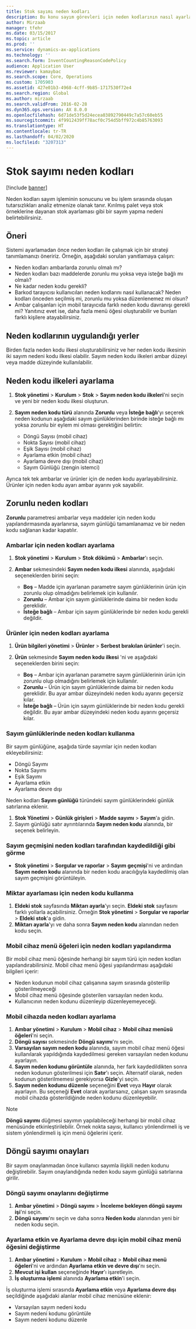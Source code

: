 ```yaml
---
title: Stok sayımı neden kodları
description: Bu konu sayım görevleri için neden kodlarının nasıl ayarlanacağını ve uygulanacağını açıklar.
author: Mirzaab
manager: tfehr
ms.date: 03/15/2017
ms.topic: article
ms.prod: ''
ms.service: dynamics-ax-applications
ms.technology: ''
ms.search.form: InventCountingReasonCodePolicy
audience: Application User
ms.reviewer: kamaybac
ms.search.scope: Core, Operations
ms.custom: 1705903
ms.assetid: 427e01b3-4968-4cff-9b85-1717530f72e4
ms.search.region: Global
ms.author: mirzaab
ms.search.validFrom: 2016-02-28
ms.dyn365.ops.version: AX 8.0.0
ms.openlocfilehash: 6d71de53f5d24ecea03892790449c7a57c60eb55
ms.sourcegitcommit: 4f9912439ff78acf0c754d5bff972c4b85763093
ms.translationtype: HT
ms.contentlocale: tr-TR
ms.lasthandoff: 04/02/2020
ms.locfileid: "3207313"
---
```

# <a name="reason-codes-for-inventory-counting"></a>Stok sayımı neden kodları

[!include [banner](../includes/banner.md)]

Neden kodları sayım işleminin sonucunu ve bu işlem sırasında oluşan tutarsızlıkları analiz etmenize olanak tanır. Kırılmış palet veya stok örneklerine dayanan stok ayarlaması gibi bir sayım yapma nedeni belirtebilirsiniz.

## <a name="recommendation"></a>Öneri

Sistemi ayarlamadan önce neden kodları ile çalışmak için bir strateji tanımlamanızı öneririz. Örneğin, aşağıdaki soruları yanıtlamaya çalışın:

- Neden kodları ambarlarda zorunlu olmalı mı?
- Neden kodları bazı maddelerde zorunlu mu yoksa veya isteğe bağlı mı olmalı?
- Ne kadar neden kodu gerekli?
- Barkod tarayıcısı kullanıcıları neden kodlarını nasıl kullanacak? Neden kodları önceden seçilmiş mi, zorunlu mu yoksa düzenlenemez mi olsun?
- Ambar çalışanları için mobil tarayıcıda farklı neden kodu davranışı gerekli mi? Yanıtınız evet ise, daha fazla menü öğesi oluşturabilir ve bunları farklı kişilere atayabilirsiniz.

## <a name="where-reason-codes-apply"></a>Neden kodlarının uygulandığı yerler

Birden fazla neden kodu ilkesi oluşturabilirsiniz ve her neden kodu ilkesinin iki sayım nedeni kodu ilkesi olabilir. Sayım neden kodu ilkeleri ambar düzeyi veya madde düzeyinde kullanılabilir.

## <a name="set-up-reason-code-policies"></a>Neden kodu ilkeleri ayarlama

1. **Stok yönetimi** \> **Kurulum** \> **Stok** \> **Sayım neden kodu ilkeleri**'ni seçin ve yeni bir neden kodu ilkesi oluşturun.
2. **Sayım neden kodu türü** alanında **Zorunlu** veya **İsteğe bağlı**'yı seçerek neden kodunun aşağıdaki sayım günlüklerinden birinde isteğe bağlı mı yoksa zorunlu bir eylem mi olması gerektiğini belirtin:

    - Döngü Sayısı (mobil cihaz)
    - Nokta Sayısı (mobil cihaz)
    - Eşik Sayısı (mobil cihaz)
    - Ayarlama etkin (mobil cihaz)
    - Ayarlama devre dışı (mobil cihaz)
    - Sayım Günlüğü (zengin istemci)

Ayrıca tek tek ambarlar ve ürünler için de neden kodu ayarlayabilirsiniz. Ürünler için neden kodu ayarı ambar ayarını yok sayabilir.

## <a name="mandatory-reason-codes"></a>Zorunlu neden kodları

**Zorunlu** parametresi ambarlar veya maddeler için neden kodu yapılandırmasında ayarlanırsa, sayım günlüğü tamamlanamaz ve bir neden kodu sağlanan kadar kapatılır.

### <a name="set-up-reason-codes-for-warehouses"></a>Ambarlar için neden kodları ayarlama

1. **Stok yönetimi** \> **Kurulum** \> **Stok dökümü** \> **Ambarlar**'ı seçin.
2. **Ambar** sekmesindeki **Sayım neden kodu ilkesi** alanında, aşağıdaki seçeneklerden birini seçin:

    - **Boş** – Madde için ayarlanan parametre sayım günlüklerinin ürün için zorunlu olup olmadığını belirlemek için kullanılır.
    - **Zorunlu** – Ambar için sayım günlüklerinde daima bir neden kodu gereklidir.
    - **İsteğe bağlı** – Ambar için sayım günlüklerinde bir neden kodu gerekli değildir.

### <a name="set-up-reason-codes-for-products"></a>Ürünler için neden kodları ayarlama

1. **Ürün bilgileri yönetimi** \> **Ürünler** \> **Serbest bırakılan ürünler**'i seçin.
2. **Ürün** sekmesinde **Sayım neden kodu ilkesi** 'ni ve aşağıdaki seçeneklerden birini seçin:

    - **Boş** – Ambar için ayarlanan parametre sayım günlüklerinin ürün için zorunlu olup olmadığını belirlemek için kullanılır.
    - **Zorunlu** – Ürün için sayım günlüklerinde daima bir neden kodu gereklidir. Bu ayar ambar düzeyindeki neden kodu ayarını geçersiz kılar.
    - **İsteğe bağlı** – Ürün için sayım günlüklerinde bir neden kodu gerekli değildir. Bu ayar ambar düzeyindeki neden kodu ayarını geçersiz kılar.

### <a name="use-reason-codes-in-counting-journals"></a>Sayım günlüklerinde neden kodları kullanma

Bir sayım günlüğüne, aşağıda türde sayımlar için neden kodları ekleyebilirsiniz:

- Döngü Sayımı
- Nokta Sayımı
- Eşik Sayımı
- Ayarlama etkin
- Ayarlama devre dışı

Neden kodları **Sayım günlüğü** türündeki sayım günlüklerindeki günlük satırlarına eklenir.

1. **Stok Yönetimi** \> **Günlük girişleri** \> **Madde sayımı** \> **Sayım**'a gidin.
2. Sayım günlüğü satır ayrıntılarında **Sayım neden kodu** alanında, bir seçenek belirleyin.

### <a name="view-the-counting-history-as-its-recorded-by-reason-codes"></a>Sayım geçmişini neden kodları tarafından kaydedildiği gibi görme

- **Stok yönetimi** \> **Sorgular ve raporlar** \> **Sayım geçmişi**'ni ve ardından **Sayım neden kodu** alanında bir neden kodu aracılığıyla kaydedilmiş olan sayım geçmişini görüntüleyin.

### <a name="use-a-reason-code-for-a-quantity-adjustment"></a>Miktar ayarlaması için neden kodu kullanma

1. **Eldeki stok** sayfasında **Miktarı ayarla**'yı seçin. **Eldeki stok** sayfasını farklı yollarla açabilirsiniz. Örneğin **Stok yönetimi** \> **Sorgular ve raporlar** \> **Eldeki stok**'a gidin.
2. **Miktarı ayarla**'yı ve daha sonra **Sayım neden kodu** alanından neden kodu seçin.

### <a name="configure-reason-codes-for-mobile-device-menu-items"></a>Mobil cihaz menü öğeleri için neden kodları yapılandırma

Bir mobil cihaz menü öğesinde herhangi bir sayım türü için neden kodları yapılandırabilirsiniz. Mobil cihaz menü öğesi yapılandırması aşağıdaki bilgileri içerir:

- Neden kodunun mobil cihaz çalışanına sayım sırasında gösterilip gösterilmeyeceği
- Mobil cihaz menü öğesinde gösterilen varsayılan neden kodu.
- Kullanıcının neden kodunu düzenleyip düzenleyemeyeceği.

### <a name="set-up-reason-codes-on-a-mobile-device"></a>Mobil cihazda neden kodları ayarlama

1. **Ambar yönetimi** \> **Kurulum** \> **Mobil cihaz** \> **Mobil cihaz menüsü öğeleri**'ni seçin.
2. **Döngü sayısı** sekmesinde **Döngü sayımı**'nı seçin.
3. **Varsayılan sayım neden kodu** alanında, sayım mobil cihaz menü öğesi kullanılarak yapıldığında kaydedilmesi gereken varsayılan neden kodunu ayarlayın.
4. **Sayım neden kodunu görüntüle** alanında, her fark kaydedildikten sonra neden kodunun gösterilmesi için **Satır**'ı seçin. Alternatif olarak, neden kodunun gösterilmemesi gerekiyorsa **Gizle**'yi seçin.
5. **Sayım neden kodunu düzenle** seçeneğini **Evet** veya **Hayır** olarak ayarlayın. Bu seçeneği **Evet** olarak ayarlarsanız, çalışan sayım sırasında mobil cihazda gösterildiğinde neden kodunu düzenleyebilir.

> [!NOTE]
> **Döngü sayımı** düğmesi sayımın yapılabileceği herhangi bir mobil cihaz menüsünde etkinleştirilebilir. Örnek nokta sayısı, kullanıcı yönlendirmeli iş ve sistem yönlendirmeli iş için menü öğelerini içerir.

## <a name="cycle-count-approvals"></a>Döngü sayımı onayları

Bir sayım onaylanmadan önce kullanıcı sayımla ilişkili neden kodunu değiştirebilir. Sayım onaylandığında neden kodu sayım günlüğü satırlarına girilir.

### <a name="modify-cycle-count-approvals"></a>Döngü sayımı onaylarını değiştirme

1. **Ambar yönetimi** \> **Döngü sayımı** \> **İnceleme bekleyen döngü sayımı işi**'ni seçin.
2. **Döngü sayımı**'nı seçin ve daha sonra **Neden kodu** alanından yeni bir neden kodu seçin.

### <a name="modify-the-mobile-device-menu-item-for-adjustment-in-and-adjustment-out"></a>Ayarlama etkin ve Ayarlama devre dışı için mobil cihaz menü öğesini değiştirme

1. **Ambar yönetimi** \> **Kurulum** \> **Mobil cihaz** \> **Mobil cihaz menü öğeleri**'ni ve ardından **Ayarlama etkin ve devre dışı**'nı seçin.
2. **Mevcut işi kullan** seçeneğinde **Hayır**'ı işaretleyin.
3. **İş oluşturma işlemi** alanında **Ayarlama etkin**'i seçin.

İş oluşturma işlemi sırasında **Ayarlama etkin** veya **Ayarlama devre dışı** seçildiğinde aşağıdaki alanlar mobil cihaz menüsüne eklenir:

- Varsayılan sayım nedeni kodu
- Sayım nedeni kodunu görüntüle
- Sayım nedeni kodunu düzenle
